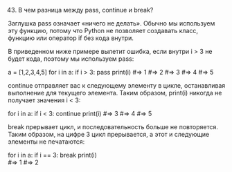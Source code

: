 43. В чем разница между pass, continue и break?

Заглушка pass означает «ничего не делать». Обычно мы используем эту функцию, потому что Python не позволяет создавать
класс, функцию или оператор if без кода внутри.

В приведенном ниже примере вылетит ошибка, если внутри i > 3 не будет кода, поэтому мы используем pass:

a = [1,2,3,4,5]
for i in a:
    if i > 3:
        pass
    print(i)
#=> 1
#=> 2
#=> 3
#=> 4
#=> 5

continue отправляет вас к следующему элементу в цикле, останавливая выполнение для текущего элемента. Таким образом,
print(i) никогда не получает значения i < 3:

for i in a:
    if i < 3:
        continue
    print(i)
#=> 3
#=> 4
#=> 5

break прерывает цикл, и последовательность больше не повторяется. Таким образом, на цифре 3 цикл прерывается, а этот и
следующие элементы не печатаются:

for i in a:
   if i == 3:
       break
   print(i)   
#=> 1
#=> 2